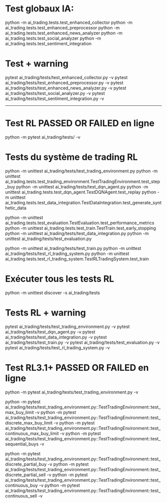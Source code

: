 # Test globaux IA:

python -m ai_trading.tests.test_enhanced_collector
python -m ai_trading.tests.test_enhanced_preprocessor
python -m ai_trading.tests.test_enhanced_news_analyzer
python -m ai_trading.tests.test_social_analyzer
python -m ai_trading.tests.test_sentiment_integration

# Test + warning

pytest ai_trading/tests/test_enhanced_collector.py -v
pytest ai_trading/tests/test_enhanced_preprocessor.py -v
pytest ai_trading/tests/test_enhanced_news_analyzer.py -v
pytest ai_trading/tests/test_social_analyzer.py -v
pytest ai_trading/tests/test_sentiment_integration.py -v

--------------------------------------------------------------------------------------------------------------------------------------------------------------------------------------------------------
# Test RL PASSED OR FAILED en ligne
python -m pytest ai_trading/tests/ -v

# Tests du système de trading RL
python -m unittest ai_trading/tests/test_trading_environment.py
python -m unittest ai_trading.tests.test_trading_environment.TestTradingEnvironment.test_step_buy
python -m unittest ai_trading/tests/test_dqn_agent.py
python -m unittest ai_trading.tests.test_dqn_agent.TestDQNAgent.test_replay
python -m unittest ai_trading.tests.test_data_integration.TestDataIntegration.test_generate_synthetic_data

python -m unittest ai_trading.tests.test_evaluation.TestEvaluation.test_performance_metrics
python -m unittest ai_trading.tests.test_train.TestTrain.test_early_stopping
python -m unittest ai_trading/tests/test_data_integration.py
python -m unittest ai_trading/tests/test_evaluation.py

python -m unittest ai_trading/tests/test_train.py
python -m unittest ai_trading/tests/test_rl_trading_system.py
python -m unittest ai_trading.tests.test_rl_trading_system.TestRLTradingSystem.test_train

# Exécuter tous les tests RL
python -m unittest discover -s ai_trading/tests

# Tests RL + warning
pytest ai_trading/tests/test_trading_environment.py -v
pytest ai_trading/tests/test_dqn_agent.py -v
pytest ai_trading/tests/test_data_integration.py -v
pytest ai_trading/tests/test_train.py -v
pytest ai_trading/tests/test_evaluation.py -v
pytest ai_trading/tests/test_rl_trading_system.py -v


# Test RL3.1+ PASSED OR FAILED en ligne
python -m pytest ai_trading/tests/test_trading_environment.py -v

python -m pytest ai_trading/tests/test_trading_environment.py::TestTradingEnvironment::test_max_buy_limit -v
python -m pytest ai_trading/tests/test_trading_environment.py::TestTradingEnvironment::test_discrete_max_buy_limit -v
python -m pytest ai_trading/tests/test_trading_environment.py::TestTradingEnvironment::test_continuous_max_buy_limit -v
python -m pytest ai_trading/tests/test_trading_environment.py::TestTradingEnvironment::test_sequential_buys -v

python -m pytest ai_trading/tests/test_trading_environment.py::TestTradingEnvironment::test_discrete_partial_buy -v
python -m pytest ai_trading/tests/test_trading_environment.py::TestTradingEnvironment::test_discrete_partial_sell -v
python -m pytest ai_trading/tests/test_trading_environment.py::TestTradingEnvironment::test_continuous_buy -v
python -m pytest ai_trading/tests/test_trading_environment.py::TestTradingEnvironment::test_continuous_sell -v
